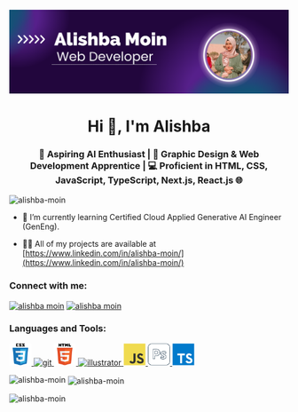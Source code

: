 ![logo](https://github.com/Alishba-Moin/Alishba-Moin/blob/main/Purple%20Abstract%20Graphic%20Design%20LinkedIn%20Article%20Cover%20Image.png)
<h1 align="center">Hi 👋, I'm Alishba</h1>
<h3 align="center">🌟 Aspiring AI Enthusiast | 🎨 Graphic Design & Web Development Apprentice | 💻 Proficient in HTML, CSS, JavaScript, TypeScript, Next.js, React.js 🌐</h3>

<p align="left"> <img src="https://komarev.com/ghpvc/?username=alishba-moin&label=Profile%20views&color=0e75b6&style=flat" alt="alishba-moin" /> </p>

- 🌱 I’m currently learning Certified Cloud Applied Generative AI Engineer (GenEng).

- 👨‍💻 All of my projects are available at [https://www.linkedin.com/in/alishba-moin/](https://www.linkedin.com/in/alishba-moin/)

<h3 align="left">Connect with me:</h3>
<p align="left">
<a href="https://linkedin.com/in/alishba moin" target="blank"><img align="center" src="https://raw.githubusercontent.com/rahuldkjain/github-profile-readme-generator/master/src/images/icons/Social/linked-in-alt.svg" alt="alishba moin" height="30" width="40" /></a>
<a href="https://instagram.com/alishba moin" target="blank"><img align="center" src="https://raw.githubusercontent.com/rahuldkjain/github-profile-readme-generator/master/src/images/icons/Social/instagram.svg" alt="alishba moin" height="30" width="40" /></a>
</p>

<h3 align="left">Languages and Tools:</h3>
<p align="left"> <a href="https://www.w3schools.com/css/" target="_blank" rel="noreferrer"> <img src="https://raw.githubusercontent.com/devicons/devicon/master/icons/css3/css3-original-wordmark.svg" alt="css3" width="40" height="40"/> </a> <a href="https://git-scm.com/" target="_blank" rel="noreferrer"> <img src="https://www.vectorlogo.zone/logos/git-scm/git-scm-icon.svg" alt="git" width="40" height="40"/> </a> <a href="https://www.w3.org/html/" target="_blank" rel="noreferrer"> <img src="https://raw.githubusercontent.com/devicons/devicon/master/icons/html5/html5-original-wordmark.svg" alt="html5" width="40" height="40"/> </a> <a href="https://www.adobe.com/in/products/illustrator.html" target="_blank" rel="noreferrer"> <img src="https://www.vectorlogo.zone/logos/adobe_illustrator/adobe_illustrator-icon.svg" alt="illustrator" width="40" height="40"/> </a> <a href="https://developer.mozilla.org/en-US/docs/Web/JavaScript" target="_blank" rel="noreferrer"> <img src="https://raw.githubusercontent.com/devicons/devicon/master/icons/javascript/javascript-original.svg" alt="javascript" width="40" height="40"/> </a> <a href="https://www.photoshop.com/en" target="_blank" rel="noreferrer"> <img src="https://raw.githubusercontent.com/devicons/devicon/master/icons/photoshop/photoshop-line.svg" alt="photoshop" width="40" height="40"/> </a> <a href="https://www.typescriptlang.org/" target="_blank" rel="noreferrer"> <img src="https://raw.githubusercontent.com/devicons/devicon/master/icons/typescript/typescript-original.svg" alt="typescript" width="40" height="40"/> </a> </p>

<p><img align="left" src="https://github-readme-stats.vercel.app/api/top-langs?username=alishba-moin&show_icons=true&locale=en&layout=compact" alt="alishba-moin" /></p>

<p>&nbsp;<img align="center" src="https://github-readme-stats.vercel.app/api?username=alishba-moin&show_icons=true&locale=en" alt="alishba-moin" /></p>

<p><img align="center" src="https://github-readme-streak-stats.herokuapp.com/?user=alishba-moin&" alt="alishba-moin" /></p>

